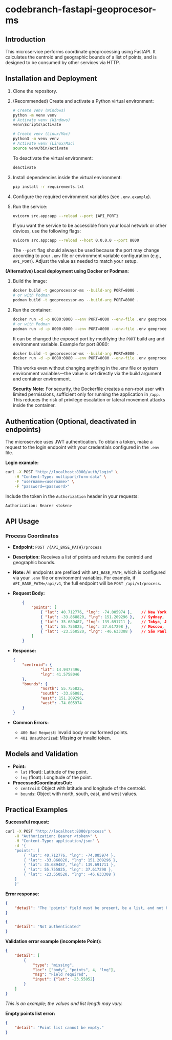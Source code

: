 # codebranch-fastapi-geoprocesor-ms

## Introduction
This microservice performs coordinate geoprocessing using FastAPI. It calculates the centroid and geographic bounds of a list of points, and is designed to be consumed by other services via HTTP.


## Installation and Deployment
1. Clone the repository.
2. (Recommended) Create and activate a Python virtual environment:
    ```bash
	# Create venv (Windows)
	python -m venv venv
	# Activate venv (Windows)
	venv\Scripts\activate

	# Create venv (Linux/Mac)
	python3 -m venv venv
	# Activate venv (Linux/Mac)
	source venv/bin/activate
	```
	To deactivate the virtual environment:
	```bash
	deactivate
	```

3. Install dependencies inside the virtual environment:
	```bash
	pip install -r requirements.txt
	```
4. Configure the required environment variables (see `.env.example`).
5. Run the service:
	```bash
	uvicorn src.app:app --reload --port {API_PORT}
	```
    If you want the service to be accessible from your local network or other devices, use the following flags:
    ```bash
    uvicorn src.app:app --reload --host 0.0.0.0 --port 8000
    ```
    The `--port` flag should always be used because the port may change according to your `.env` file or environment variable configuration (e.g., `API_PORT`). Adjust the value as needed to match your setup.

**(Alternative) Local deployment using Docker or Podman:**
1. Build the image:
    ```bash
    docker build -t geoprocessor-ms --build-arg PORT=8000 .
    # or with Podman
    podman build -t geoprocessor-ms --build-arg PORT=8000 .
    ```
2. Run the container:
    ```bash
    docker run -d -p 8000:8000 --env PORT=8000 --env-file .env geoprocessor-ms
    # or with Podman
    podman run -d -p 8000:8000 --env PORT=8000 --env-file .env geoprocessor-ms
    ```
    It can be changed the exposed port by modifying the `PORT` build arg and environment variable. Example for port 8080:
    ```bash
    docker build -t geoprocessor-ms --build-arg PORT=8080 .
    docker run -d -p 8080:8080 --env PORT=8080 --env-file .env geoprocessor-ms
    ```
    This works even without changing anything in the .env file or system environment variables—the value is set directly via the build argument and container environment.

    **Security Note:**
    For security, the Dockerfile creates a non-root user with limited permissions, sufficient only for running the application in `/app`. This reduces the risk of privilege escalation or lateral movement attacks inside the container.
	

## Authentication (Optional, deactivated in endpoints)
The microservice uses JWT authentication. To obtain a token, make a request to the login endpoint with your credentials configured in the `.env` file.

**Login example:**
```bash
curl -X POST "http://localhost:8000/auth/login" \
    -H "Content-Type: multipart/form-data" \
    -F "username=<username>" \
    -F "password=<password>"
```
Include the token in the `Authorization` header in your requests:
```
Authorization: Bearer <token>
```

## API Usage

### Process Coordinates
- **Endpoint:** `POST /{API_BASE_PATH}/process`
- **Description:** Receives a list of points and returns the centroid and geographic bounds.
- **Note:** All endpoints are prefixed with `API_BASE_PATH`, which is configured via your `.env` file or environment variables. For example, if `API_BASE_PATH=/api/v1`, the full endpoint will be `POST /api/v1/process`.
- **Request Body:**
    ```json
		{
			"points": [
				{ "lat": 40.712776, "lng": -74.005974 },    // New York, USA
				{ "lat": -33.868820, "lng": 151.209296 },   // Sydney, Australia
				{ "lat": 35.689487, "lng": 139.691711 },    // Tokyo, Japan
				{ "lat": 55.755825, "lng": 37.617298 },     // Moscow, Russia
				{ "lat": -23.550520, "lng": -46.633308 }    // São Paulo, Brazil
			]
		}

- **Response:**
    ```json
    {
        "centroid": {
                "lat": 14.9477496,
                "lng": 41.5758046
        },
        "bounds": {
                "north": 55.755825,
                "south": -33.86882,
                "east": 151.209296,
                "west": -74.005974
        }
    }
    ```

- **Common Errors:**
	- `400 Bad Request`: Invalid body or malformed points.
	- `401 Unauthorized`: Missing or invalid token.

## Models and Validation
- **Point:**
	- `lat` (float): Latitude of the point.
	- `lng` (float): Longitude of the point.
- **ProcessedCoordinatesOut:**
	- `centroid`: Object with latitude and longitude of the centroid.
	- `bounds`: Object with north, south, east, and west values.

## Practical Examples

**Successful request:**
```bash
curl -X POST "http://localhost:8000/process" \
	-H "Authorization: Bearer <token>" \
	-H "Content-Type: application/json" \
	-d '{
    "points": [
        { "lat": 40.712776, "lng": -74.005974 },
        { "lat": -33.868820, "lng": 151.209296 },
        { "lat": 35.689487, "lng": 139.691711 },
        { "lat": 55.755825, "lng": 37.617298 },
        { "lat": -23.550520, "lng": -46.633308 }
    ]
    }'
```


**Error response:**
```json
{
    "detail": "The 'points' field must be present, be a list, and not be empty."
}

{
    "detail": "Not authenticated"
}
```

**Validation error example (incomplete Point):**
```json
{
	"detail": [
		{
			"type": "missing",
			"loc": ["body", "points", 4, "lng"],
			"msg": "Field required",
			"input": {"lat": -23.55052}
		}
	]
}
```
*This is an example; the values and list length may vary.*

**Empty points list error:**
```json
{
	"detail": "Point list cannot be empty."
}
```


